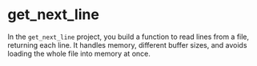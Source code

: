 # get_next_line
In the `get_next_line` project, you build a function to read lines from a file, returning each line. It handles memory, different buffer sizes, and avoids loading the whole file into memory at once.
